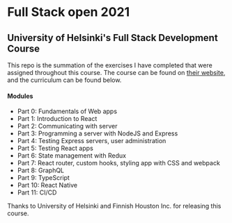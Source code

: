 # Full Stack open 2021

## University of Helsinki's Full Stack Development Course

This repo is the summation of the exercises I have completed that were assigned throughout this course.
The course can be found on [their website](https://fullstackopen.com/en/), and the curriculum can be found below.


#### Modules
- Part 0: Fundamentals of Web apps
- Part 1: Introduction to React
- Part 2: Communicating with server
- Part 3: Programming a server with NodeJS and Express
- Part 4: Testing Express servers, user administration
- Part 5: Testing React apps
- Part 6: State management with Redux
- Part 7: React router, custom hooks, styling app with CSS and webpack
- Part 8: GraphQL
- Part 9: TypeScript
- Part 10: React Native
- Part 11: CI/CD

Thanks to University of Helsinki and Finnish Houston Inc. for releasing this course.